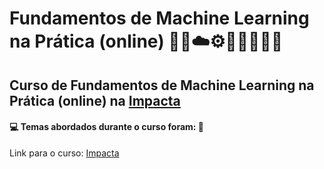 # Fundamentos de Machine Learning na Prática (online) 🤖🎲☁️⚙️🤯👨🏻‍💻🐍
## Curso de Fundamentos de Machine Learning na Prática (online) na [Impacta]()
#### 💻 Temas abordados durante o curso foram: 🚀


Link para o curso: [Impacta]()
